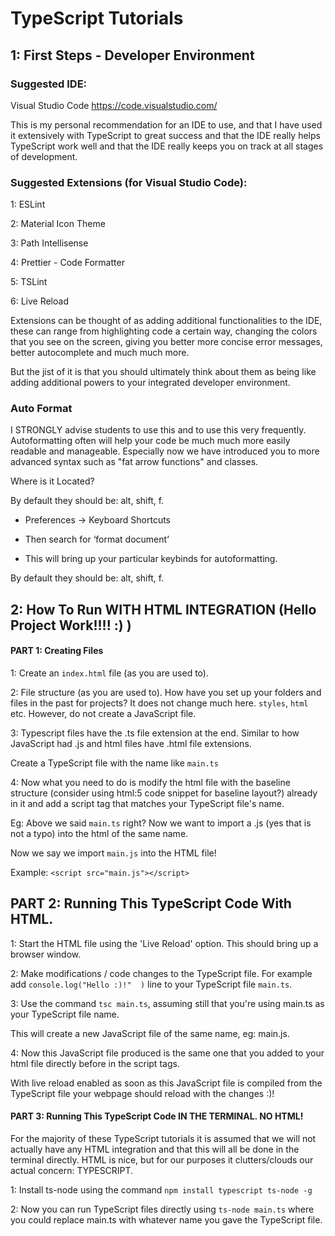 # TypeScript Tutorials

## 1: First Steps - Developer Environment

### Suggested IDE:
Visual Studio Code
https://code.visualstudio.com/

This is my personal recommendation for an IDE to use, and that I have used it extensively with TypeScript to great success and that the IDE really helps TypeScript work well and that the IDE really keeps you on track at all stages of development.

### Suggested Extensions (for Visual Studio Code):

1: ESLint

2: Material Icon Theme

3: Path Intellisense

4: Prettier - Code Formatter

5: TSLint 

6: Live Reload

Extensions can be thought of as adding additional functionalities to the IDE, these can range from highlighting code a certain way, changing the colors that you see on the screen, giving you better more concise error messages, better autocomplete and much much more. 

But the jist of it is that you should ultimately think about them as being like adding additional powers to your integrated developer environment.


### Auto Format

I STRONGLY advise students to use this and to use this very frequently. Autoformatting often will help your code be much much more easily readable and manageable. Especially now we have introduced you to more advanced syntax such as "fat arrow functions" and classes.

Where is it Located?

By default they should be: alt, shift, f.

- Preferences -> Keyboard Shortcuts 

- Then search for ‘format document’

- This will bring up your particular keybinds for autoformatting. 

By default they should be: alt, shift, f.

## 2: How To Run WITH HTML INTEGRATION (Hello Project Work!!!! :) )

#### PART 1: Creating Files

1: Create an `index.html` file (as you are used to).

2: File structure (as you are used to). How have you set up your folders and files in the past for projects? It does not change much here. `styles`, `html` etc. However, do not create a JavaScript file.

3: Typescript files have the .ts file extension at the end. Similar to how JavaScript had .js and html files have .html file extensions.

Create a TypeScript file with the name like `main.ts`

4: Now what you need to do is modify the html file with the baseline structure (consider using html:5 code snippet for baseline layout?) already in it and add a script tag that matches your TypeScript file's name.

Eg: Above we said `main.ts` right? Now we want to import a .js (yes that is not a typo) into the html of the same name.

Now we say we import `main.js` into the HTML file! 

Example:
`<script src="main.js"></script>`


## PART 2: Running This TypeScript Code With HTML.

1: Start the HTML file using the 'Live Reload' option. This should bring up a browser window.
 
2: Make modifications / code changes to the TypeScript file. For example add `console.log("Hello :)!"  )` line to your TypeScript file `main.ts`.

3: Use the command `tsc main.ts`, assuming still that you're using main.ts as your TypeScript file name.

This will create a new JavaScript file of the same name, eg: main.js.

4: Now this JavaScript file produced is the same one that you added to your html file directly before in the script tags.

With live reload enabled as soon as this JavaScript file is compiled from the TypeScript file your webpage should reload with the changes :)!

#### PART 3: Running This TypeScript Code IN THE TERMINAL. NO HTML! 

For the majority of these TypeScript tutorials it is assumed that we will not actually have any HTML integration and that this will all be done in the terminal directly. HTML is nice, but for our purposes it clutters/clouds our actual concern: TYPESCRIPT.

1: Install ts-node using the command `npm install typescript ts-node -g`

2: Now you can run TypeScript files directly using `ts-node main.ts` where you could replace main.ts with whatever name you gave the TypeScript file.

